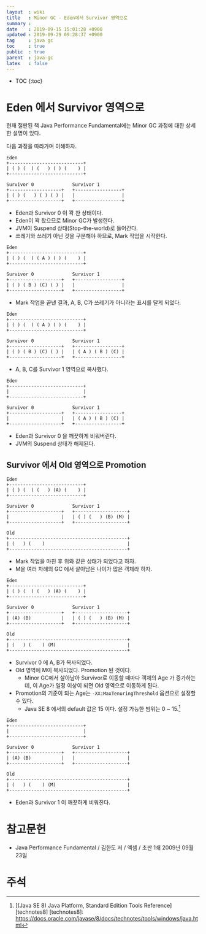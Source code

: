```yaml
---
layout  : wiki
title   : Minor GC - Eden에서 Survivor 영역으로
summary : 
date    : 2019-09-15 15:01:28 +0900
updated : 2019-09-29 09:28:37 +0900
tag     : java gc
toc     : true
public  : true
parent  : java-gc
latex   : false
---
```

* TOC
{:toc}

# Eden 에서 Survivor 영역으로

현재 절판된 책 Java Performance Fundamental에는 Minor GC 과정에 대한 상세한 설명이 있다.

다음 과정을 따라가며 이해하자.

```ascii-art
Eden
+---------------------------+
| ( ) (  ) (   ) ( ) (    ) |
+---------------------------+

Survivor 0              Survivor 1
+-------------------+   +-----------------+
| ( ) (   ) ( ) ( ) |   |                 |
+-------------------+   +-----------------+
```

* Eden과 Survivor 0 이 꽉 찬 상태이다.
* Eden이 꽉 찼으므로 Minor GC가 발생한다.
* JVM이 Suspend 상태(Stop-the-world)로 들어간다.
* 쓰레기와 쓰레기 아닌 것을 구분해야 하므로, Mark 작업을 시작한다.

```ascii-art
Eden
+---------------------------+
| ( ) (  ) ( A ) ( ) (    ) |
+---------------------------+

Survivor 0              Survivor 1
+-------------------+   +-----------------+
| ( ) ( B ) (C) ( ) |   |                 |
+-------------------+   +-----------------+
```

* Mark 작업을 끝낸 결과, A, B, C가 쓰레기가 아니라는 표시를 달게 되었다.

```ascii-art
Eden
+---------------------------+
| ( ) (  ) ( A ) ( ) (    ) |
+---------------------------+

Survivor 0              Survivor 1
+-------------------+   +-----------------+
| ( ) ( B ) (C) ( ) |   | ( A ) ( B ) (C) |
+-------------------+   +-----------------+
```

* A, B, C를 Survivor 1 영역으로 복사했다.

```ascii-art
Eden
+---------------------------+
|                           |
+---------------------------+

Survivor 0              Survivor 1
+-------------------+   +-----------------+
|                   |   | ( A ) ( B ) (C) |
+-------------------+   +-----------------+
```

* Eden과 Survivor 0 을 깨끗하게 비워버린다.
* JVM의 Suspend 상태가 해제된다.

## Survivor 에서 Old 영역으로 Promotion

```ascii-art
Eden
+---------------------------+
| ( ) (  ) (   ) (A) (    ) |
+---------------------------+

Survivor 0              Survivor 1
+-------------------+   +-------------------+
|                   |   | ( ) (   ) (B) (M) |
+-------------------+   +-------------------+

Old
+-------------------------------------------+
| (   ) (    )                              |
+-------------------------------------------+
```

* Mark 작업을 마친 후 위와 같은 상태가 되었다고 하자.
* M을 여러 차례의 GC 에서 살아남은 나이가 많은 객체라 하자.

```ascii-art
Eden
+---------------------------+
| ( ) (  ) (   ) (A) (    ) |
+---------------------------+

Survivor 0              Survivor 1
+-------------------+   +-------------------+
| (A) (B)           |   | ( ) (   ) (B) (M) |
+-------------------+   +-------------------+

Old
+-------------------------------------------+
| (   ) (    ) (M)                          |
+-------------------------------------------+
```

* Survivor 0 에 A, B가 복사되었다.
* Old 영역에 M이 복사되었다. Promotion 된 것이다.
    * Minor GC에서 살아남아 Survivor로 이동할 때마다 객체의 Age 가 증가하는데, 이 Age가 일정 이상이 되면 Old 영역으로 이동하게 된다.
* Promotion의 기준이 되는 Age는 `-XX:MaxTenuringThreshold` 옵션으로 설정할 수 있다.
    * Java SE 8 에서의 default 값은 15 이다. 설정 가능한 범위는 0 ~ 15.[^technotes8]

```ascii-art
Eden
+---------------------------+
|                           |
+---------------------------+

Survivor 0              Survivor 1
+-------------------+   +-------------------+
| (A) (B)           |   |                   |
+-------------------+   +-------------------+

Old
+-------------------------------------------+
| (   ) (    ) (M)                          |
+-------------------------------------------+
```

* Eden과 Survivor 1 이 깨끗하게 비워진다.

# 참고문헌

* Java Performance Fundamental / 김한도 저 / 엑셈 / 초판 1쇄 2009년 09월 23일

# 주석

[^technotes8]: [(Java SE 8) Java Platform, Standard Edition Tools Reference][technotes8]
[technotes8]: https://docs.oracle.com/javase/8/docs/technotes/tools/windows/java.html

